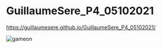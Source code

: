 # GuillaumeSere_P4_05102021

https://guillaumesere.github.io/GuillaumeSere_P4_05102021/

![gameon](https://user-images.githubusercontent.com/75996200/136582720-29a02b45-9605-4fee-bc21-fb141ce81a81.png)
